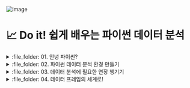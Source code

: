 ![image](https://github.com/sm9199/Python_Data_Analysis_Study/assets/128019851/9687c6c3-2e91-466f-9da9-abae4e090101)

# 📈 Do it! 쉽게 배우는 파이썬 데이터 분석

<details>
<summary> :file_folder: 01. 안녕 파이썬? </summary>
<div markdown="1">

#### 📌 [01-1 데이터 분석과 파이썬](https://github.com/sm9199/Python_Data_Analysis_Study/blob/main/01.%20안녕%2C%20파이썬%3F/01-1%20데이터%20분석과%20파이썬.md)

#### 📌 [01-2 파이썬이 강력한 데이터 분석 도구인 이유](https://github.com/sm9199/Python_Data_Analysis_Study/blob/main/01.%20안녕%2C%20파이썬%3F/01-2%20파이썬이%20강력한%20데이터%20분석도구인%20이유.md)

</div>
</details>

<details>
<summary> :file_folder: 02. 파이썬 데이터 분석 환경 만들기 </summary>
<div markdown="1">

#### 🔖 [02-1 아나콘다로 파이썬과 JupyterLab 설치하기](https://github.com/sm9199/Python_Data_Analysis_Study/blob/main/02.%20파이썬%20데이터%20분석%20환경%20만들기/02-1%20아나콘다로%20파이썬과%20JupyterLab%20설치하기.md)

#### 🔖 [02-2 JupyterLab과 설치하기](https://github.com/sm9199/Python_Data_Analysis_Study/blob/main/02.%20파이썬%20데이터%20분석%20환경%20만들기/02-2%20JupyterLab과%20친해지기.md)

</div>
</details>

<details>
<summary> :file_folder: 03. 데이터 분석에 필요한 연장 챙기기 </summary>
<div markdown="1">

#### 🔖 [03-1 변하는 수, '변수' 이해하기](https://github.com/sm9199/Python_Data_Analysis_Study/blob/main/03.%20데이터%20분석에%20필요한%20연장%20챙기기/03-1%20변하는%20수,%20'변수'%20이해하기.md)

#### 🔖 [03-2 마술 상자 같은 '함수' 이해하기](https://github.com/sm9199/Python_Data_Analysis_Study/blob/main/03.%20데이터%20분석에%20필요한%20연장%20챙기기/03-2%20마술%20상자%20같은%20'함수'%20이해하기.md)

#### 🔖 [03-3 함수 꾸러미, '패키지' 이해하기](https://github.com/sm9199/Python_Data_Analysis_Study/blob/main/03.%20데이터%20분석에%20필요한%20연장%20챙기기/03-3%20함수%20꾸러미,%20'패키지'%20이해하기.md)

</div>
</details>

<details>
<summary> :file_folder: 04. 데이터 프레임의 세계로! </summary>
<div markdown="1">

#### 🔖 [04-1 데이터 프레임 이해하기 - 데이터는 어떻게 생겼나?](https://github.com/sm9199/Python_Data_Analysis_Study/blob/main/04.%20데이터%20프레임의%20세계로!/04-1%20데이터%20프레임%20이해하기.md)

#### 🔖 [04-2 데이터 프레임 만들기 - 시험 성적 데이터를 만들어 보자! - ver.뉴진스](https://github.com/sm9199/Python_Data_Analysis_Study/blob/main/04.%20데이터%20프레임의%20세계로!/04-2%20데이터%20프레임%20만들기.md)

#### 🔖 [04-3 외부 데이터 이용하기 - 축적된 시험 성적 데이터를 불러오자!](https://github.com/sm9199/Python_Data_Analysis_Study/blob/main/04.%20데이터%20프레임의%20세계로!/04-3%20외부데이터%20이용하기.md)


<details>
<summary> :file_folder: 05. 데이터 분석 기초! - 데이터 파악하기, 다루기 쉽게 수정하 </summary>
<div markdown="1">

#### 📌 [05-1 데이터 파악하](https://github.com/sm9199/Python_Data_Analysis_Study/blob/main/05.%20데이터%20분석%20기초!%20%20-%20데이터%20파악하기%2C%20다루기%20쉽게%20수정하기.md)

</div>
</details>



